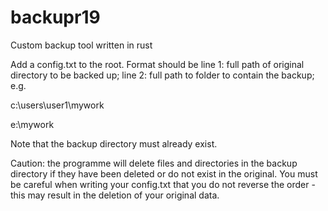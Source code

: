 # backupr19
Custom backup tool written in rust

Add a config.txt to the root. Format should be line 1: full path of original directory to be backed up; line 2: full path to folder to contain the backup; e.g.

c:\\users\\user1\\mywork

e:\\mywork

Note that the backup directory must already exist.

Caution: the programme will delete files and directories in the backup directory if they have been deleted or do not exist in the original. You must be careful when writing your config.txt that you do not reverse the order - this may result in the deletion of your original data.
